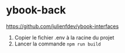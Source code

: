 # ybook-back

https://github.com/julienfdev/ybook-interfaces

1. Copier le fichier .env à la racine du projet
2. Lancer la commande `npm run build`


